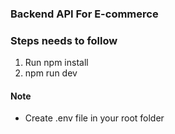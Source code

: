 ### Backend API For E-commerce

### Steps needs to follow
<ol>
    <li>Run npm install</li>
    <li>npm run dev</li>
</ol>


#### Note
<ul>
    <li>Create .env file in your root folder</li>
</ul>
